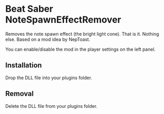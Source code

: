# Beat Saber NoteSpawnEffectRemover

Removes the note spawn effect (the bright light cone). That is it. Nothing else. Based on a mod idea by NepToast.

You can enable/disable the mod in the player settings on the left panel.

## Installation

Drop the DLL file into your plugins folder. 

## Removal

Delete the DLL file from your plugins folder.
